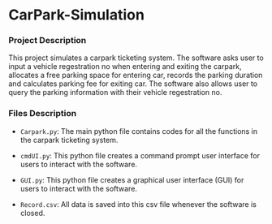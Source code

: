 # CarPark-Simulation
### Project Description
This project simulates a carpark ticketing system. The software asks user to input a vehicle regestration no when entering and exiting the carpark, allocates a free parking space for entering car, records the parking duration and calculates parking fee for exiting car. The software also allows user to query the parking information with their vehicle regestration no.

### Files Description
- `Carpark.py`: The main python file contains codes for all the functions in the carpark ticketing system.

- `cmdUI.py`: This python file creates a command prompt user interface for users to interact with the software.
  
- `GUI.py`: This python file creates a graphical user interface (GUI) for users to interact with the software.

- `Record.csv`: All data is saved into this csv file whenever the software is closed.
